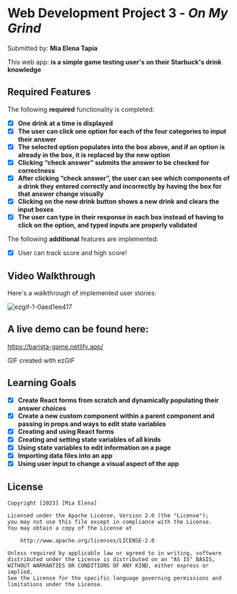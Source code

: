 # Web Development Project 3 - *On My Grind*

Submitted by: **Mia Elena Tapia**

This web app: **is a simple game testing user's on their Starbuck's drink knowledge**

## Required Features

The following **required** functionality is completed:

- [X] **One drink at a time is displayed**
- [X] **The user can click one option for each of the four categories to input their answer**
- [X] **The selected option populates into the box above, and if an option is already in the box, it is replaced by the new option**
- [X] **Clicking “check answer” submits the answer to be checked for correctness**
- [X] **After clicking “check answer”, the user can see which components of a drink they entered correctly and incorrectly by having the box for that answer change visually**
- [X] **Clicking on the new drink button shows a new drink and clears the input boxes**
- [X] **The user can type in their response in each box instead of having to click on the option, and typed inputs are properly validated**

The following **additional** features are implemented:

* [X] User can track score and high score!

## Video Walkthrough

Here's a walkthrough of implemented user stories:

![ezgif-1-0aed1ee417](https://github.com/miaskyelena/barista-game/assets/93685530/861b372b-537c-41d0-b07b-2d04a63249f9)

## A live demo can be found here:
https://barista-game.netlify.app/
<!-- Replace this with whatever GIF tool you used! -->
GIF created with ezGIF
<!-- Recommended tools:
[Kap](https://getkap.co/) for macOS
[ScreenToGif](https://www.screentogif.com/) for Windows
[peek](https://github.com/phw/peek) for Linux. -->

## Learning Goals 
- [X] **Create React forms from scratch and dynamically populating their answer choices**
- [X] **Create a new custom component within a parent component and passing in props and ways to edit state variables**
- [X] **Creating and using React forms**
- [X] **Creating and setting state variables of all kinds**
- [X] **Using state variables to edit information on a page**
- [X] **Importing data files into an app**
- [X] **Using user input to change a visual aspect of the app**

## License

    Copyright [2023] [Mia Elena]

    Licensed under the Apache License, Version 2.0 (the "License");
    you may not use this file except in compliance with the License.
    You may obtain a copy of the License at

        http://www.apache.org/licenses/LICENSE-2.0

    Unless required by applicable law or agreed to in writing, software
    distributed under the License is distributed on an "AS IS" BASIS,
    WITHOUT WARRANTIES OR CONDITIONS OF ANY KIND, either express or implied.
    See the License for the specific language governing permissions and
    limitations under the License.
